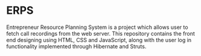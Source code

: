 # ERPS
Entrepreneur Resource Planning System is a project which allows user to fetch call recordings from the web server. This repository contains the front end designing using HTML, CSS and JavaScript, along with the user log in functionality implemented through Hibernate and Struts.
